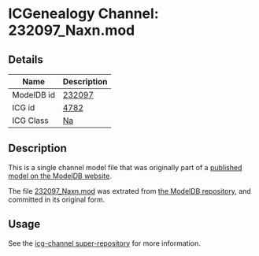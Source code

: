 # ICGenealogy Channel: 232097\_Naxn.mod

## Details

Name | Description
---- | -----------
ModelDB id | [232097](http://senselab.med.yale.edu/ModelDB/ShowModel.cshtml?model=232097)
ICG id | [4782](http://icg.neurotheory.ox.ac.uk/channels/2/4782)
ICG Class | [Na](http://icg.neurotheory.ox.ac.uk/channels/2)

## Description

This is a single channel model file that was originally part of a [published model on the ModelDB website](http://senselab.med.yale.edu/mModelDB/ShowModel.cshtml?model=232097).

The file [232097\_Naxn.mod](232097_Naxn.mod) was extrated from [the ModelDB repository](http://senselab.med.yale.edu/ModelDB/ShowModel.cshtml?model=232097), and committed in its original form.

## Usage

See the [icg-channel super-repository](https://github.com/icgenealogy/icg-channels) for more information.
